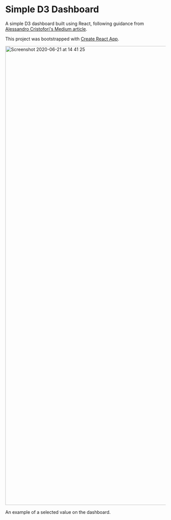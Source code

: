 # Simple D3 Dashboard

A simple D3 dashboard built using React, following guidance from [Alessandro Cristofori's Medium article](https://medium.com/@compatt84/a-simple-dashboard-using-react-hooks-and-d3-1eca02ea0d18).

This project was bootstrapped with [Create React App](https://github.com/facebook/create-react-app).


<img width="1439" alt="Screenshot 2020-06-21 at 14 41 25" src="https://user-images.githubusercontent.com/25869284/85226071-6ad17180-b3cd-11ea-991c-1259aef5ea61.png">

An example of a selected value on the dashboard.